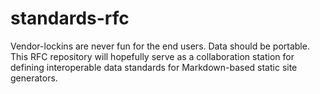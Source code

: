 # standards-rfc
Vendor-lockins are never fun for the end users. Data should be portable. This RFC repository will hopefully serve as a collaboration station for defining interoperable data standards for Markdown-based static site generators.
